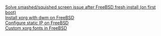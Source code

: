 [Solve smashed/squished screen issue after FreeBSD fresh install (on first boot)](https://github.com/Frodo-Web/frodo-tips/blob/main/FreeBSD-tips-by-Frodo/FreeBSD-smashed-screen.md) <br>
[Install xorg with dwm on FreeBSD](https://github.com/Frodo-Web/frodo-tips/blob/main/FreeBSD-tips-by-Frodo/freebsd-xorg-dwm.md) <br>
[Configure static IP on FreeBSD](https://github.com/Frodo-Web/frodo-tips/blob/main/FreeBSD-tips-by-Frodo/freebsd-static-ip.md) <br>
[Custom xorg fonts in FreeBSD](https://github.com/Frodo-Web/frodo-tips/blob/main/FreeBSD-tips-by-Frodo/custom-fonts.md)
